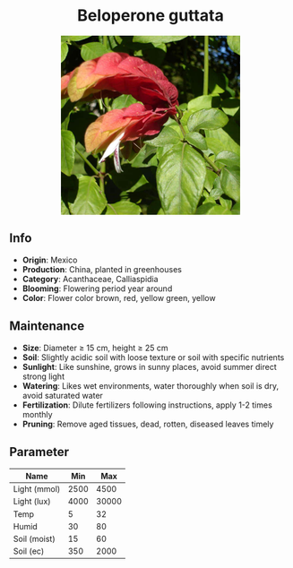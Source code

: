 <h1 align='center'>Beloperone guttata</h1>
<p align="center">
    <img 
        align='center'
        width='320'
        src="../images/beloperone guttata.png" 
        alt='Beloperone guttata' />
</p>

## Info

 - **Origin**: Mexico
 - **Production**: China, planted in greenhouses
 - **Category**: Acanthaceae, Calliaspidia
 - **Blooming**: Flowering period year around
 - **Color**: Flower color brown, red, yellow green, yellow

## Maintenance

 - **Size**: Diameter ≥ 15 cm, height ≥ 25 cm
 - **Soil**: Slightly acidic soil with loose texture or soil with specific nutrients
 - **Sunlight**: Like sunshine, grows in sunny places, avoid summer direct strong light
 - **Watering**: Likes wet environments, water thoroughly when soil is dry, avoid saturated water
 - **Fertilization**: Dilute fertilizers following instructions, apply 1-2 times monthly
 - **Pruning**: Remove aged tissues, dead, rotten, diseased leaves timely

## Parameter

| Name         | Min  | Max   |
|--------------|------|-------|
| Light (mmol) | 2500 | 4500  |
| Light (lux)  | 4000 | 30000 |
| Temp         | 5    | 32    |
| Humid        | 30   | 80    |
| Soil (moist) | 15   | 60    |
| Soil (ec)    | 350  | 2000  |